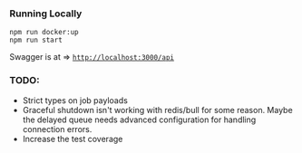 ### Running Locally

```
npm run docker:up
npm run start
```

Swagger is at => [`http://localhost:3000/api`](http://localhost:3000/api)

### TODO:

- Strict types on job payloads
- Graceful shutdown isn't working with redis/bull for some reason. Maybe the delayed queue needs advanced configuration for handling connection errors.
- Increase the test coverage
